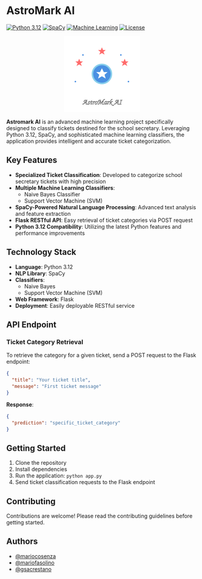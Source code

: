 # AstroMark AI
[![Python 3.12](https://img.shields.io/badge/python-3.12-blue.svg)](https://www.python.org/downloads/release/python-3120/)
[![SpaCy](https://img.shields.io/badge/nlp-SpaCy-green.svg)](https://spacy.io/)
[![Machine Learning](https://img.shields.io/badge/ml-Naive%20Bayes%20%26%20SVM-orange.svg)](https://scikit-learn.org/)
[![License](https://img.shields.io/github/license/yourusername/astromark-ai.svg)](https://github.com/maricosenza/astromark-ai/blob/main/LICENSE)

<div align="center">
  <img src="static/logo.svg" alt="AstroMark Logo" width="200" height="200">
</div>

**Astromark AI** is an advanced machine learning project specifically designed to classify tickets destined for the school secretary. Leveraging Python 3.12, SpaCy, and sophisticated machine learning classifiers, the application provides intelligent and accurate ticket categorization.

## Key Features

- **Specialized Ticket Classification**: Developed to categorize school secretary tickets with high precision
- **Multiple Machine Learning Classifiers**: 
  - Naive Bayes Classifier
  - Support Vector Machine (SVM)
- **SpaCy-Powered Natural Language Processing**: Advanced text analysis and feature extraction
- **Flask RESTful API**: Easy retrieval of ticket categories via POST request
- **Python 3.12 Compatibility**: Utilizing the latest Python features and performance improvements

## Technology Stack

- **Language**: Python 3.12
- **NLP Library**: SpaCy
- **Classifiers**: 
  - Naive Bayes
  - Support Vector Machine (SVM)
- **Web Framework**: Flask
- **Deployment**: Easily deployable RESTful service

## API Endpoint

### Ticket Category Retrieval

To retrieve the category for a given ticket, send a POST request to the Flask endpoint:

```json
{
  "title": "Your ticket title",
  "message": "First ticket message"
}
```

**Response**:
```json
{
  "prediction": "specific_ticket_category"
}
```

## Getting Started

1. Clone the repository
2. Install dependencies
3. Run the application: `python app.py`
4. Send ticket classification requests to the Flask endpoint

## Contributing

Contributions are welcome! Please read the contributing guidelines before getting started.

## Authors

- [@mariocosenza](https://github.com/mariocosenza)
- [@mariofasolino](https://github.com/MarioFas)
- [@gsacrestano](https://github.com/gsacrestano)


